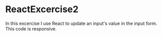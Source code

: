 # ReactExcercise2

In this excercise I use React to update an input's value in the input form. This code is responsive.

